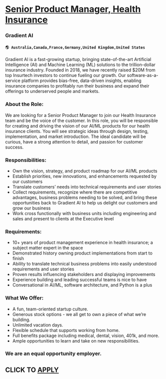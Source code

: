 # [Senior Product Manager, Health Insurance](https://www.remotewlb.com/apply/senior-product-manager-health-insurance)  
### Gradient AI  
#### `🌎 Australia,Canada,France,Germany,United Kingdom,United States`  

Gradient AI is a fast-growing startup, bringing state-of-the-art Artificial Intelligence (AI) and Machine Learning (ML) solutions to the trillion-dollar insurance industry. Founded in 2018, we have recently raised $20M from top Insurtech investors to continue fueling our growth. Our software-as-a-service platform provides bias-free, data-driven insights, enabling insurance companies to profitably run their business and expand their offerings to underserved people and markets.

### About the Role:

We are looking for a Senior Product Manager to join our Health Insurance team and be the voice of the customer. In this role, you will be responsible for creating and driving the vision of our AI/ML products for our health insurance clients. You will see strategic ideas through design, testing, implementation, and market introduction. The ideal candidate will be curious, have a strong attention to detail, and passion for customer success.

### Responsibilities:

  * Own the vision, strategy, and product roadmap for our AI/ML products
  * Establish priorities, new innovations, and enhancements requested by our customers
  * Translate customers’ needs into technical requirements and user stories
  * Collect requirements, recognize where there are competitive advantages, business problems needing to be solved, and bring these opportunities back to Gradient AI to help us delight our customers and grow our business
  * Work cross functionally with business units including engineering and sales and present to clients at the Executive level

### Requirements:

  * 10+ years of product management experience in health insurance; a subject matter expert in the space
  * Demonstrated history owning product implementations from start to finish
  * Ability to translate technical business problems into easily understood requirements and user stories
  * Proven results influencing stakeholders and displaying improvements
  * Experience building and leading successful teams is nice to have
  * Conversational in AI/ML, software architecture, and Python is a plus

### What We Offer:

  * A fun, team-oriented startup culture.
  * Generous stock options - we all get to own a piece of what we’re building.
  * Unlimited vacation days.
  * Flexible schedule that supports working from home.
  * Full benefits package including medical, dental, vision, 401k, and more.
  * Ample opportunities to learn and take on new responsibilities.

### We are an equal opportunity employer.

  
## CLICK TO [APPLY](https://www.remotewlb.com/apply/senior-product-manager-health-insurance)

